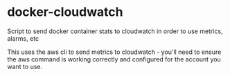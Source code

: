 # docker-cloudwatch
Script to send docker container stats to cloudwatch in order to use metrics, alarms, etc

This uses the aws cli to send metrics to cloudwatch - you'll need to ensure the aws command is working correctly and configured for the account you want to use.
